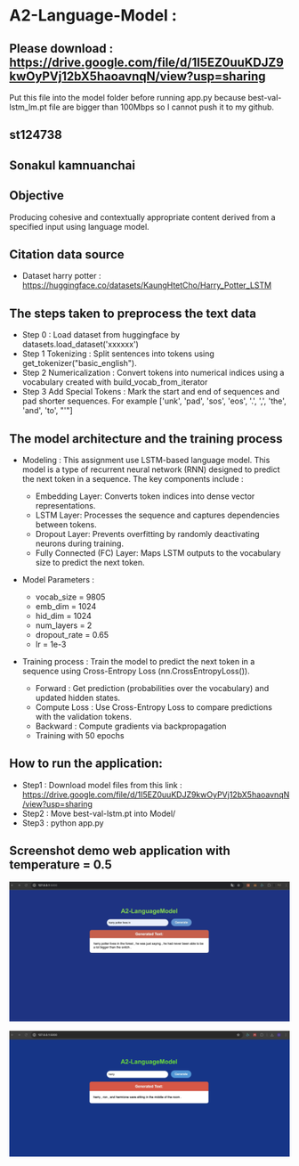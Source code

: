 # A2-Language-Model :
## Please download : https://drive.google.com/file/d/1I5EZ0uuKDJZ9kwOyPVj12bX5haoavnqN/view?usp=sharing 
Put this file into the model folder before running app.py because best-val-lstm_lm.pt file are bigger than 100Mbps so I cannot push it to my github.

## st124738
## Sonakul kamnuanchai
## Objective
Producing cohesive and contextually appropriate content derived from a specified input using language model.

## Citation data source
- Dataset harry potter : https://huggingface.co/datasets/KaungHtetCho/Harry_Potter_LSTM

## The steps taken to preprocess the text data
- Step 0 : Load dataset from huggingface by datasets.load_dataset('xxxxxx')
- Step 1 Tokenizing : Split sentences into tokens using get_tokenizer("basic_english").
- Step 2 Numericalization : Convert tokens into numerical indices using a vocabulary created with build_vocab_from_iterator
- Step 3 Add Special Tokens : Mark the start and end of sequences and pad shorter sequences. For example ['unk', 'pad', 'sos', 'eos', '.', ',', 'the', 'and', 'to', "'"]

##  The model architecture and the training process
- Modeling : This assignment use LSTM-based language model. This model is a type of recurrent neural network (RNN) designed to predict the next token in a sequence. The key components include :
    - Embedding Layer: Converts token indices into dense vector representations.
    - LSTM Layer: Processes the sequence and captures dependencies between tokens.
    - Dropout Layer: Prevents overfitting by randomly deactivating neurons during training.
    - Fully Connected (FC) Layer: Maps LSTM outputs to the vocabulary size to predict the next token.

- Model Parameters :
    - vocab_size = 9805
    - emb_dim = 1024
    - hid_dim = 1024           
    - num_layers = 2
    - dropout_rate = 0.65
    - lr = 1e-3

- Training process : Train the model to predict the next token in a sequence using Cross-Entropy Loss (nn.CrossEntropyLoss()).
    - Forward : Get prediction (probabilities over the vocabulary) and updated hidden states.
    - Compute Loss : Use Cross-Entropy Loss to compare predictions with the validation tokens.
    - Backward : Compute gradients via backpropagation
    - Training with 50 epochs

## How to run the application:
- Step1 : Download model files from this link : https://drive.google.com/file/d/1I5EZ0uuKDJZ9kwOyPVj12bX5haoavnqN/view?usp=sharing
- Step2 : Move best-val-lstm.pt into Model/
- Step3 : python app.py

## Screenshot demo web application with temperature = 0.5
![App Screenshot](assets/a2-screenshot.jpg)

![App Screenshot](assets/a2-screenshot2.jpg)

